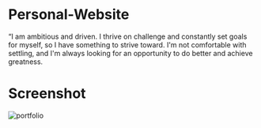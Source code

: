 # Personal-Website
“I am ambitious and driven. I thrive on challenge and constantly set goals for myself, so I have something to strive toward. I'm not comfortable with settling, and I'm always looking for an opportunity to do better and achieve greatness.
# Screenshot
![portfolio](https://user-images.githubusercontent.com/55572863/205430792-ebaa6527-1e45-400b-b717-d9781ee5ee54.PNG)
